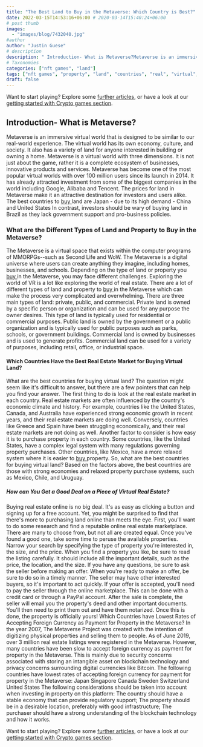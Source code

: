 ```yaml
---
title: "The Best Land to Buy in the Metaverse: Which Country is Best?"
date: 2022-03-15T14:53:16+06:00 # 2020-03-14T15:40:24+06:00
# post thumb
images:
  - "images/blog/7432040.jpg"
#author
author: "Justin Guese"
# description
description: " Introduction- What is Metaverse?Metaverse is an immersive virtual world that is designed to be similar to our real-world experience. The virtual world has"
# Taxonomies
categories: ["nft games", "land"]
tags: ["nft games", "property", "land", "countries", "real", "virtual", "metaverse"]
draft: false
---
```



Want to start playing? Explore some [further articles](/blog/), or have a look at our [getting started with Crypto games section](/services/how-do-i-get-started/).


## Introduction- What is Metaverse?

Metaverse is an immersive virtual world that is designed to be similar to our real-world experience. The virtual world has its own economy, culture, and society. It also has a variety of land for anyone interested in building or owning a home.
Metaverse is a virtual world with three dimensions. It is not just about the game, rather it is a complete ecosystem of businesses, innovative products and services.
Metaverse has become one of the most popular virtual worlds with over 100 million users since its launch in 2014. It has already attracted investment from some of the biggest companies in the world including Google, Alibaba and Tencent.
The prices for land in Metaverse make it an attractive destination for investors and users alike. The best countries to [ buy ](https://accounts.binance.com/en/register?ref=37092355) land are Japan - due to its high demand - China and United States
In contrast, investors should be wary of buying land in Brazil as they lack government support and pro-business policies.

### What are the Different Types of Land and Property to Buy in the Metaverse?

The Metaverse is a virtual space that exists within the computer programs of MMORPGs--such as Second Life and WoW. The Metaverse is a digital universe where users can create anything they imagine, including homes, businesses, and schools. Depending on the type of land or property you [ buy ](https://accounts.binance.com/en/register?ref=37092355) in the Metaverse, you may face different challenges.
Exploring the world of VR is a lot like exploring the world of real estate. 
There are a lot of different types of land and property to [ buy ](https://accounts.binance.com/en/register?ref=37092355) in the Metaverse which can make the process very complicated and overwhelming. There are three main types of land: private, public, and commercial. 
Private land is owned by a specific person or organization and can be used for any purpose the owner desires. This type of land is typically used for residential or commercial purposes. 
Public land is owned by the government or a public organization and is typically used for public purposes such as parks, schools, or government buildings. 
Commercial land is owned by businesses and is used to generate profits. Commercial land can be used for a variety of purposes, including retail, office, or industrial space.

#### Which Countries Have the Best Real Estate Market for Buying Virtual Land?

What are the best countries for buying virtual land? The question might seem like it's difficult to answer, but there are a few pointers that can help you find your answer. The first thing to do is look at the real estate market in each country. Real estate markets are often influenced by the country's economic climate and history.
For example, countries like the United States, Canada, and Australia have experienced strong economic growth in recent years, and their real estate markets are doing well. Conversely, countries like Greece and Spain have been struggling economically, and their real estate markets are not doing as well. 
Another factor to consider is how easy it is to purchase property in each country. Some countries, like the United States, have a complex legal system with many regulations governing property purchases. Other countries, like Mexico, have a more relaxed system where it is easier to [ buy ](https://accounts.binance.com/en/register?ref=37092355) property. 
So, what are the best countries for buying virtual land? Based on the factors above, the best countries are those with strong economies and relaxed property purchase systems, such as Mexico, Chile, and Uruguay.

##### How can You Get a Good Deal on a Piece of Virtual Real Estate?

Buying real estate online is no big deal. It's as easy as clicking a button and signing up for a free account. Yet, you might be surprised to find that there's more to purchasing land online than meets the eye.
First, you'll want to do some research and find a reputable online real estate marketplace. There are many to choose from, but not all are created equal. Once you've found a good one, take some time to peruse the available properties. Narrow your search by specifying the type of property you're interested in, the size, and the price. 
When you find a property you like, be sure to read the listing carefully. It should include all the important details, such as the price, the location, and the size. If you have any questions, be sure to ask the seller before making an offer. When you're ready to make an offer, be sure to do so in a timely manner. The seller may have other interested buyers, so it's important to act quickly. If your offer is accepted, you'll need to pay the seller through the online marketplace. This can be done with a credit card or through a PayPal account. 
After the sale is complete, the seller will email you the property's deed and other important documents. You'll then need to print them out and have them notarized. Once this is done, the property is officially yours!
Which Countries have Lowest Rates of Accepting Foreign Currency as Payment for Property in the Metaverse?
In the year 2007, The Metaverse Project was created with the intention of digitizing physical properties and selling them to people. As of June 2019, over 3 million real estate listings were registered in the Metaverse.
However, many countries have been slow to accept foreign currency as payment for property in the Metaverse. This is mainly due to security concerns associated with storing an intangible asset on blockchain technology and privacy concerns surrounding digital currencies like Bitcoin. 
The following countries have lowest rates of accepting foreign currency for payment for property in the Metaverse: 
Japan 
Singapore 
Canada 
Sweden 
Switzerland 
United States 
The following considerations should be taken into account when investing in property on this platform: 
The country should have a stable economy that can provide regulatory support; 
The property should be in a desirable location, preferably with good infrastructure;
The purchaser should have a strong understanding of the blockchain technology and how it works. 


Want to start playing? Explore some [further articles](/blog/), or have a look at our [getting started with Crypto games section](/services/how-do-i-get-started/).


